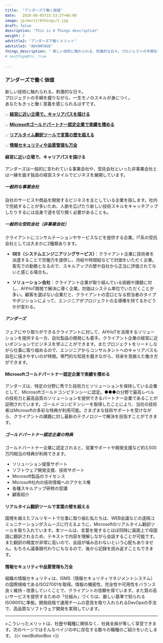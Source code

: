 ```yaml
---
title:  "アンダーズで働く価値"
date:   2020-08-05T15:53:27+06:00
image: jp/merit/8things/1.jpg
draft: false
description: "This is 8 Things description"
weight: 2 
advtitle2: "アンダーズで働くメリット"
advtitle3: "ADVANTAGE"
things_description: " 新しい技術に触れられる、刺激的な日々。プロジェクトの手綱を握りながら、一生モノのスキルが身につく。あなたもきっと働く意義を感じられるはずです。"
# nextPageBtn: true

---
```


### アンダーズで働く価値

新しい技術に触れられる、刺激的な日々。  
プロジェクトの手綱を握りながら、一生モノのスキルが身につく。  
あなたもきっと働く意義を感じられるはずです。  

![Image not available](../../ico_arw_page_anchor.webp "Title")  [**経営に近い立場で、キャリアパスを描ける**](#経営に近い立場で、キャリアパスを描ける)    
 
![Image not available](../../ico_arw_page_anchor.webp "Title")  [**Microsoftゴールドパートナー認定企業で実績を積める**](#Microsoftゴールドパートナー認定企業で実績を積める)   

![Image not available](../../ico_arw_page_anchor.webp "Title")  [**リアルタイム翻訳ツールで言葉の壁を超える**](#リアルタイム翻訳ツールで言葉の壁を超える)    
 
![Image not available](../../ico_arw_page_anchor.webp "Title")  [**情報セキュリティや品質管理も万全**](#情報セキュリティや品質管理も万全)    

#### 経営に近い立場で、キャリアパスを描ける

アンダーズは一般的に言われている事業会社や、受託会社といった非事業会社とは一線を画す独自の経営スタイルでビジネスを展開しています。 

##### 一般的な事業会社

自社のサービスや商品を開発するビジネスを主としている企業を指します。社内で完結することが多いため、人脈を広げたり新しい技術スキルをキャッチアップしたりするには自身で道を切り開く必要があることも。

##### 一般的な受託会社（非事業会社）

クライアントにコンサルテーションやサービスなどを提供する企業。IT系の受託会社としては大まかに2種類あります。

- **SES（システムエンジニアリングサービス）**：クライアント企業に技術者を派遣することで労働力を提供し、月給や時間給などで対価をいただく企業。客先での勤務となるので、スキルアップの壁や自社から正当に評価されてないと感じる場合も。

- **ソリューション会社**：クライアント企業が取り組んでいる挑戦や課題に対し、AIやIoT開発で解決に導く企業。対価はシステム単位でいただくことが多い。顧客を選ばない企業だと、クライアントの窓口となる担当者のタイプやポジションによって、エンジニアがプロジェクトの主導権を持てるかどうかが変わる。

##### アンダーズ

フェアにやり取りができるクライアントに対して、AIやIoTを活用するソリューションを提供する一方、自社製品の開発にも着手。クライアント企業の経営に近いポジションでビジネスを学ぶことができます。またプロジェクトをリードしながら仕事に取り組めるので、エンジニアからコンサルタントへのキャリアパスも自在に描きやすいのが特徴。専門的な知見を磨きながら、将来を見据えた働き方ができます。 

#### Microsoftゴールドパートナー認定企業で実績を積める

アンダーズは、特定の分野に秀でた技術力とソリューションを保持している企業として、Microsoftゴールドコンピテンシーに認定。●●●の分野で最高レベルの技術力と最高品質のソリューションを提供できるパートナー企業であることが証明されています。ゴールドコンピテンシーを取得したことにより、当社の技術者はMicrosoftの多彩な特典が利用可能。さまざまな技術サポートを受けながら、クライアントの課題に対し最新のテクノロジーで解決を目指すことができます。

##### ゴールドパートナー認定企業の特典

ゴールドパートナー企業に認定されると、営業サポートや開発支援など約3,500万円相当の特典が利用できます。

- ソリューション提案サポート
- ソフトウェア開発支援、技術サポート
- Microsoft製品のライセンス
- Microsoft社内の技術情報へのアクセス権
- 各種スキルアップ研修の受講 
- 顧客紹介 

#### リアルタイム翻訳ツールで言葉の壁を超える

国境を越えたフルリモートで仕事に取り組む私たちは、WEB会議などの遠隔コミュニケーションがスムーズに行えるように、Microsoftのリアルタイム翻訳ツールを取り入れています。本ツールは、言葉を発するとほぼ同時に画面上で母国語に翻訳されるため、テキストで内容を理解しながら会話することが可能です。また翻訳の精度が非常に高いので、会話が噛み合わないという心配もありません。もちろん議事録代わりにもなるので、後から記録を読み返すこともできます。

#### 情報セキュリティや品質管理も万全

組織の情報セキュリティは、ISMS（情報セキュリティマネジメントシステム）の国際規格であるISO27001を取得。情報の機密性、完全性や可用性をバランス良く維持・改善していくことで、クライアントの信頼を得ています。また質の高いサービスを提供するための「仕組み」づくりは、厳しい基準で知られるISO9001に準拠。開発段階で運用チームの意見を取り入れられるDevOpsの手法で、高品質なソフトウェア開発を実現しています。

---   

×こういったメリットは、社歴や職種に関係なく、社員全員が等しく享受できます。次のページではそんなベイジの中に存在する数々の職種のご紹介をいたします。
{{< nextButtonBox >}}
